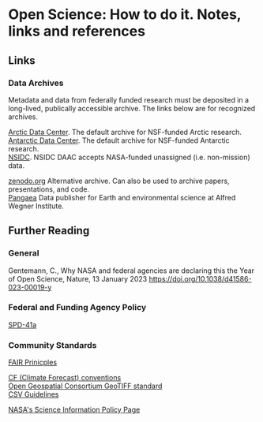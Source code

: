 # Open Science: How to do it.  Notes, links and references

## Links
### Data Archives
Metadata and data from federally funded research must be deposited in a long-lived, publically accessible archive.  The links below are for recognized archives.  

[Arctic Data Center](https://arcticdata.io/submit/).  The default archive for NSF-funded Arctic research.  
[Antarctic Data Center](https://www.usap-dc.org/submit).  The default archive for NSF-funded Antarctic research.  
[NSIDC](https://nsidc.org/data/submit-data).  NSIDC DAAC accepts NASA-funded unassigned (i.e. non-mission) data.  

[zenodo.org](https://zenodo.org/)  Alternative archive.  Can also be used to archive papers, presentations, and code.     
[Pangaea](https://pangaea.de/about/)  Data publisher for Earth and environmental science at Alfred Wegner Institute.    


## Further Reading
### General
Gentemann, C., Why NASA and federal agencies are declaring this the Year of Open Science, Nature, 13 January 2023
https://doi.org/10.1038/d41586-023-00019-y


### Federal and Funding Agency Policy
[SPD-41a](https://science.nasa.gov/science-red/s3fs-public/atoms/files/SMD-information-policy-SPD-41a.pdf)

### Community Standards
[FAIR Prinicples](https://www.go-fair.org/fair-principles/)  

[CF (Climate Forecast) conventions](https://cfconventions.org/)  
[Open Geospatial Consortium GeoTIFF standard](https://www.ogc.org/standards/geotiff)  
[CSV Guidelines](https://www.rfc-editor.org/rfc/rfc4180)  

[NASA's Science Information Policy Page](https://science.nasa.gov/researchers/science-data/science-information-policy)
